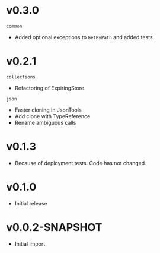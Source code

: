 # v0.3.0

`common`

* Added optional exceptions to `GetByPath` and added tests. 

# v0.2.1

`collections`

* Refactoring of ExpiringStore

`json`

* Faster cloning in JsonTools
* Add clone with TypeReference
* Rename ambiguous calls

# v0.1.3

* Because of deployment tests. Code has not changed.

# v0.1.0

* Initial release

# v0.0.2-SNAPSHOT

* Initial import